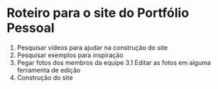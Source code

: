 # Roteiro para o site do Portfólio Pessoal

1. Pesquisar vídeos para ajudar na construção do site
2. Pesquisar exemplos para inspiração
3. Pegar fotos dos membros da equipe
    3.1 Editar as fotos em alguma ferramenta de edição
4. Construção do site